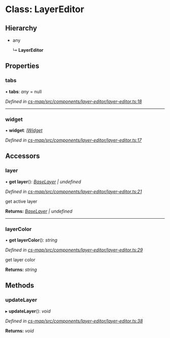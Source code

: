 # Class: LayerEditor

## Hierarchy

* any

  ↳ **LayerEditor**

## Properties

###  tabs

• **tabs**: *any* =  null

*Defined in [cs-map/src/components/layer-editor/layer-editor.ts:18](https://github.com/TNOCS/csnext/blob/38d1409e/packages/cs-map/src/components/layer-editor/layer-editor.ts#L18)*

___

###  widget

• **widget**: *[IWidget](../interfaces/_cs_core_src_widget_widget_.iwidget.md)*

*Defined in [cs-map/src/components/layer-editor/layer-editor.ts:17](https://github.com/TNOCS/csnext/blob/38d1409e/packages/cs-map/src/components/layer-editor/layer-editor.ts#L17)*

## Accessors

###  layer

• **get layer**(): *[BaseLayer](_cs_map_src_layers_base_layer_.baselayer.md) | undefined*

*Defined in [cs-map/src/components/layer-editor/layer-editor.ts:21](https://github.com/TNOCS/csnext/blob/38d1409e/packages/cs-map/src/components/layer-editor/layer-editor.ts#L21)*

get active layer

**Returns:** *[BaseLayer](_cs_map_src_layers_base_layer_.baselayer.md) | undefined*

___

###  layerColor

• **get layerColor**(): *string*

*Defined in [cs-map/src/components/layer-editor/layer-editor.ts:29](https://github.com/TNOCS/csnext/blob/38d1409e/packages/cs-map/src/components/layer-editor/layer-editor.ts#L29)*

get layer color

**Returns:** *string*

## Methods

###  updateLayer

▸ **updateLayer**(): *void*

*Defined in [cs-map/src/components/layer-editor/layer-editor.ts:38](https://github.com/TNOCS/csnext/blob/38d1409e/packages/cs-map/src/components/layer-editor/layer-editor.ts#L38)*

**Returns:** *void*
